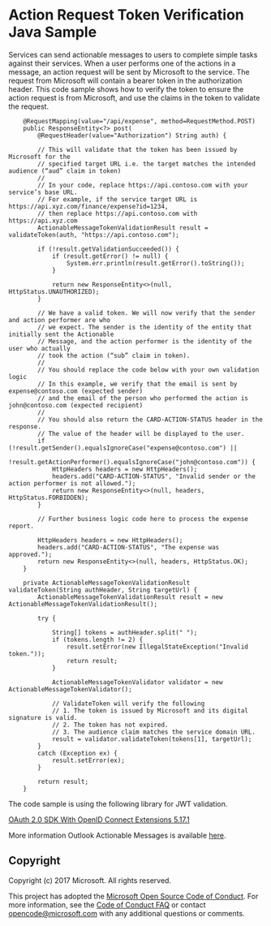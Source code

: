 # Action Request Token Verification Java Sample

Services can send actionable messages to users to complete simple tasks against their services. When a user performs one of the actions in a message, an action request will be sent by Microsoft to the service. The request from Microsoft will contain a bearer token in the authorization header. This code sample shows how to verify the token to ensure the action request is from Microsoft, and use the claims in the token to validate the request.

        @RequestMapping(value="/api/expense", method=RequestMethod.POST)
        public ResponseEntity<?> post(
            @RequestHeader(value="Authorization") String auth) {
            
            // This will validate that the token has been issued by Microsoft for the
            // specified target URL i.e. the target matches the intended audience (“aud” claim in token)
            // 
            // In your code, replace https://api.contoso.com with your service’s base URL.
            // For example, if the service target URL is https://api.xyz.com/finance/expense?id=1234,
            // then replace https://api.contoso.com with https://api.xyz.com            
            ActionableMessageTokenValidationResult result = validateToken(auth, "https://api.contoso.com");
            
            if (!result.getValidationSucceeded()) {
                if (result.getError() != null) {
                    System.err.println(result.getError().toString());
                }

                return new ResponseEntity<>(null, HttpStatus.UNAUTHORIZED);
            } 
            
            // We have a valid token. We will now verify that the sender and action performer are who
            // we expect. The sender is the identity of the entity that initially sent the Actionable 
            // Message, and the action performer is the identity of the user who actually 
            // took the action (“sub” claim in token). 
            // 
            // You should replace the code below with your own validation logic 
            // In this example, we verify that the email is sent by expense@contoso.com (expected sender)
            // and the email of the person who performed the action is john@contoso.com (expected recipient)
            //
            // You should also return the CARD-ACTION-STATUS header in the response.
            // The value of the header will be displayed to the user.
            if (!result.getSender().equalsIgnoreCase("expense@contoso.com") ||
                !result.getActionPerformer().equalsIgnoreCase("john@contoso.com")) {
                HttpHeaders headers = new HttpHeaders();
                headers.add("CARD-ACTION-STATUS", "Invalid sender or the action performer is not allowed.");
                return new ResponseEntity<>(null, headers, HttpStatus.FORBIDDEN);
            }
            
            // Further business logic code here to process the expense report.
            
            HttpHeaders headers = new HttpHeaders();
            headers.add("CARD-ACTION-STATUS", "The expense was approved.");
            return new ResponseEntity<>(null, headers, HttpStatus.OK);
        }

        private ActionableMessageTokenValidationResult validateToken(String authHeader, String targetUrl) {
            ActionableMessageTokenValidationResult result = new ActionableMessageTokenValidationResult();

            try {

                String[] tokens = authHeader.split(" ");
                if (tokens.length != 2) {
                    result.setError(new IllegalStateException("Invalid token."));
                    return result;
                }

                ActionableMessageTokenValidator validator = new ActionableMessageTokenValidator();

                // ValidateToken will verify the following
                // 1. The token is issued by Microsoft and its digital signature is valid.
                // 2. The token has not expired.
                // 3. The audience claim matches the service domain URL.
                result = validator.validateToken(tokens[1], targetUrl);
            }
            catch (Exception ex) {
                result.setError(ex);
            }

            return result;
        }

The code sample is using the following library for JWT validation.   

[OAuth 2.0 SDK With OpenID Connect Extensions 5.17.1](https://mvnrepository.com/artifact/com.nimbusds/oauth2-oidc-sdk/5.17.1)   

More information Outlook Actionable Messages is available [here](https://dev.outlook.com/actions).

## Copyright
Copyright (c) 2017 Microsoft. All rights reserved.


This project has adopted the [Microsoft Open Source Code of Conduct](https://opensource.microsoft.com/codeofconduct/). For more information, see the [Code of Conduct FAQ](https://opensource.microsoft.com/codeofconduct/faq/) or contact [opencode@microsoft.com](mailto:opencode@microsoft.com) with any additional questions or comments.
